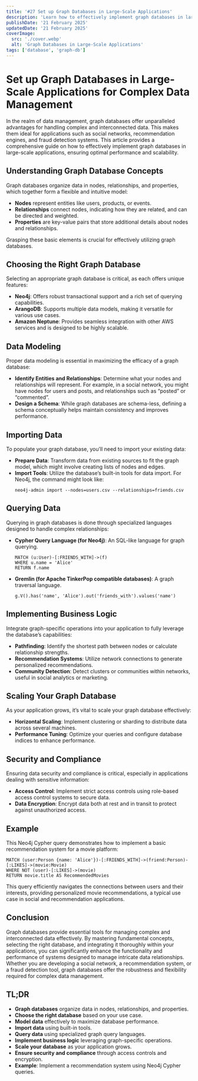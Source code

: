 ```yaml
---
title: '#27 Set up Graph Databases in Large-Scale Applications'
description: 'Learn how to effectively implement graph databases in large-scale applications, ensuring optimal performance and scalability.'
publishDate: '21 February 2025'
updatedDate: '21 February 2025'
coverImage:
  src: './cover.webp'
  alt: 'Graph Databases in Large-Scale Applications'
tags: ['database', 'graph-db']
---
```


# Set up Graph Databases in Large-Scale Applications for Complex Data Management

In the realm of data management, graph databases offer unparalleled advantages for handling complex and interconnected data. This makes them ideal for applications such as social networks, recommendation engines, and fraud detection systems. This article provides a comprehensive guide on how to effectively implement graph databases in large-scale applications, ensuring optimal performance and scalability.

## Understanding Graph Database Concepts

Graph databases organize data in nodes, relationships, and properties, which together form a flexible and intuitive model:

- **Nodes** represent entities like users, products, or events.
- **Relationships** connect nodes, indicating how they are related, and can be directed and weighted.
- **Properties** are key-value pairs that store additional details about nodes and relationships.

Grasping these basic elements is crucial for effectively utilizing graph databases.

## Choosing the Right Graph Database

Selecting an appropriate graph database is critical, as each offers unique features:

- **Neo4j**: Offers robust transactional support and a rich set of querying capabilities.
- **ArangoDB**: Supports multiple data models, making it versatile for various use cases.
- **Amazon Neptune**: Provides seamless integration with other AWS services and is designed to be highly scalable.

## Data Modeling

Proper data modeling is essential in maximizing the efficacy of a graph database:

- **Identify Entities and Relationships**: Determine what your nodes and relationships will represent. For example, in a social network, you might have nodes for users and posts, and relationships such as “posted” or “commented”.
- **Design a Schema**: While graph databases are schema-less, defining a schema conceptually helps maintain consistency and improves performance.

## Importing Data

To populate your graph database, you’ll need to import your existing data:

- **Prepare Data**: Transform data from existing sources to fit the graph model, which might involve creating lists of nodes and edges.
- **Import Tools**: Utilize the database’s built-in tools for data import. For Neo4j, the command might look like:
  ```
  neo4j-admin import --nodes=users.csv --relationships=friends.csv
  ```

## Querying Data

Querying in graph databases is done through specialized languages designed to handle complex relationships:

- **Cypher Query Language (for Neo4j)**: An SQL-like language for graph querying.
  ```
  MATCH (u:User)-[:FRIENDS_WITH]->(f)
  WHERE u.name = 'Alice'
  RETURN f.name
  ```
- **Gremlin (for Apache TinkerPop compatible databases)**: A graph traversal language.
  ```
  g.V().has('name', 'Alice').out('friends_with').values('name')
  ```

## Implementing Business Logic

Integrate graph-specific operations into your application to fully leverage the database’s capabilities:

- **Pathfinding**: Identify the shortest path between nodes or calculate relationship strengths.
- **Recommendation Systems**: Utilize network connections to generate personalized recommendations.
- **Community Detection**: Detect clusters or communities within networks, useful in social analytics or marketing.

## Scaling Your Graph Database

As your application grows, it’s vital to scale your graph database effectively:

- **Horizontal Scaling**: Implement clustering or sharding to distribute data across several machines.
- **Performance Tuning**: Optimize your queries and configure database indices to enhance performance.

## Security and Compliance

Ensuring data security and compliance is critical, especially in applications dealing with sensitive information:

- **Access Control**: Implement strict access controls using role-based access control systems to secure data.
- **Data Encryption**: Encrypt data both at rest and in transit to protect against unauthorized access.

## Example

This Neo4j Cypher query demonstrates how to implement a basic recommendation system for a movie platform:

```
MATCH (user:Person {name: 'Alice'})-[:FRIENDS_WITH]->(friend:Person)-[:LIKES]->(movie:Movie)
WHERE NOT (user)-[:LIKES]->(movie)
RETURN movie.title AS RecommendedMovies
```

This query efficiently navigates the connections between users and their interests, providing personalized movie recommendations, a typical use case in social and recommendation applications.

## Conclusion

Graph databases provide essential tools for managing complex and interconnected data effectively. By mastering fundamental concepts, selecting the right database, and integrating it thoroughly within your applications, you can significantly enhance the functionality and performance of systems designed to manage intricate data relationships. Whether you are developing a social network, a recommendation system, or a fraud detection tool, graph databases offer the robustness and flexibility required for complex data management.

## TL;DR

- **Graph databases** organize data in nodes, relationships, and properties.
- **Choose the right database** based on your use case.
- **Model data** effectively to maximize database performance.
- **Import data** using built-in tools.
- **Query data** using specialized graph query languages.
- **Implement business logic** leveraging graph-specific operations.
- **Scale your database** as your application grows.
- **Ensure security and compliance** through access controls and encryption.
- **Example**: Implement a recommendation system using Neo4j Cypher queries.
